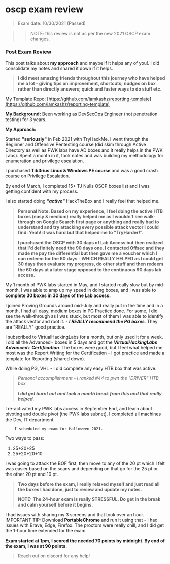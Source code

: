 # oscp exam review

> Exam date: 10/30/2021 (Passed)

> > NOTE: this review is not as per the new 2021 OSCP exam changes.

### Post Exam Review

This post talks about **my approach** and maybe if it helps any of you!. I did consolidate my notes and shared it down
if it helps.

> **I did meet amazing friends throughout this journey who have helped me a lot - giving tips on improvement, shortcuts; nudges on box rather than directly answers; quick and faster ways to do stuff etc.**

My Template Repo: [https://github.com/iamkashz/reporting-template](https://github.com/iamkashz/reporting-template)

**My Background:** Been working as DevSecOps Engineer (not penetration testing) for 3 years.

**My Approach:**

Started **"seriously"** in Feb 2021 with TryHackMe. I went through the Beginner and Offensive Pentesting course (did
skim through Active Directory as well as PWK labs have AD boxes and it really helps in the PWK Labs). Spent a month in
it, took notes and was building my methodology for enumeration and privilege escalation.

I purchased **Tib3rius Linux & Windows PE course** and was a good crash course on Privilege Escalation.

By end of March, I completed 15+ TJ Nulls OSCP boxes list and I was getting confident with my process.

I also started doing **_"active"_** HackTheBox and I really feel that helped me.

> **Personal Note: Based on my experience, I feel doing the active HTB boxes (easy & medium) really helped me as I wouldn't see walk-through on Google Search first page or anything and really had to understand and try attacking every possible attack vector I could find. Yeah! it was hard but that helped me to "TryHarder!".**
>
>**I purchased the OSCP with 30 days of Lab Access but then realized that I'd definitely need the 90 days one. I contacted Offsec and they made me pay the differential but then gave me a voucher which I can redeem for the 60 days - WHICH REALLY HELPED as I could get 30 days then evaluate my progress, do other stuff and then redeem the 60 days at a later stage opposed to the continuous 90 days lab access.**

My 1 month of PWK labs started in May, and I started really slow but by mid-month, I was able to amp up my speed in
doing boxes, and I was able to **complete 30 boxes in 30 days of the Lab access.**

I joined Proving Grounds around mid-July and really put in the time and in a month, I had all easy, medium boxes in PG
Practice done. For some, I did see the walk-through as I was stuck, but most of them I was able to identify the attack
vector and root it. - ***I REALLY recommend the PG boxes***. They are "REALLY" good practice.

I subscribed to VirtualHackingLabs for a month, but only used it for a week. I did all the Advanced+ boxes in 5 days and
got the ***VirtualHackingLabs Advanced+ Certification***. The boxes were good, but I feel what helped me most was the
Report Writing for the Certification - I got practice and made a template for Reporting (shared down).

While doing PG, VHL - I did complete any easy HTB box that was active.

> *Personal accomplishment - I ranked #44 to pwn the "DRIVER" HTB box.*
>
>***I did get burnt out and took a month break from this and that really helped.***

I re-activated my PWK labs access in September End, and learn about pivoting and double pivot (the PWK labs subnet). I
completed all machines the Dev, IT department.

```
    I scheduled my exam for Halloween 2021.
```

Two ways to pass:

1. 25+20+25
2. 25+20+20+10

I was going to attack the BOF first, then move to any of the 20 pt which I felt was easier based on the scans and
depending on that go for the 25 pt or the other 20 pt and 10 pt.

> **Two days before the exam, I really relaxed myself and just read all the boxes I had done, just to review and update my notes.**
>
>**NOTE: The 24-hour exam is really STRESSFUL. Do get in the break and calm yourself before it begins.**

I had issues with sharing my 3 screens and that took over an hour. IMPORTANT TIP: Download **PortableChrome** and run it
using that - I had issues with Brave, Edge, Firefox. The proctors were really chill, and I did get the 1-hour time
extended for the exam.

**Exam started at 1pm, I scored the needed 70 points by midnight. By end of the exam, I was at 90 points.**

> Reach out on discord for any help!